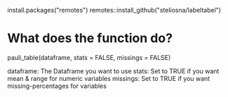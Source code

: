 install.packages("remotes")
remotes::install_github("steliosna/labeltabel")


# What does the function do?

pauli_table(dataframe, stats = FALSE, missings = FALSE)

dataframe: The Dataframe you want to use
stats: Set to TRUE if you want mean & range for numeric variables
missings: Set to TRUE if you want missing-percentages for variables
